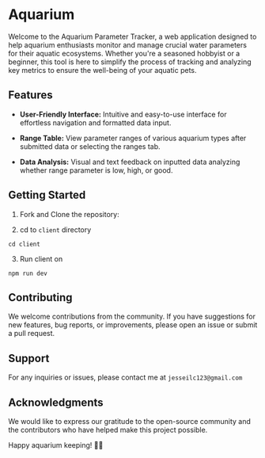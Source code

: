 # Aquarium 

Welcome to the Aquarium Parameter Tracker, a web application designed to help aquarium enthusiasts monitor and manage crucial water parameters for their aquatic ecosystems. Whether you're a seasoned hobbyist or a beginner, this tool is here to simplify the process of tracking and analyzing key metrics to ensure the well-being of your aquatic pets.

## Features 

- **User-Friendly Interface:** Intuitive and easy-to-use interface for effortless navigation and formatted data input.

- **Range Table:** View parameter ranges of various aquarium types after submitted data or selecting the ranges tab.

- **Data Analysis:** Visual and text feedback on inputted data analyzing whether range parameter is low, high, or good.

## Getting Started

1. Fork and Clone the repository:

2. cd to `client` directory 

```
cd client
```

3. Run client on  

```
npm run dev
```

## Contributing
We welcome contributions from the community. If you have suggestions for new features, bug reports, or improvements, please open an issue or submit a pull request.

## Support

For any inquiries or issues, please contact me at `jesseilc123@gmail.com`

## Acknowledgments

We would like to express our gratitude to the open-source community and the contributors who have helped make this project possible.

Happy aquarium keeping! 🐠🌿